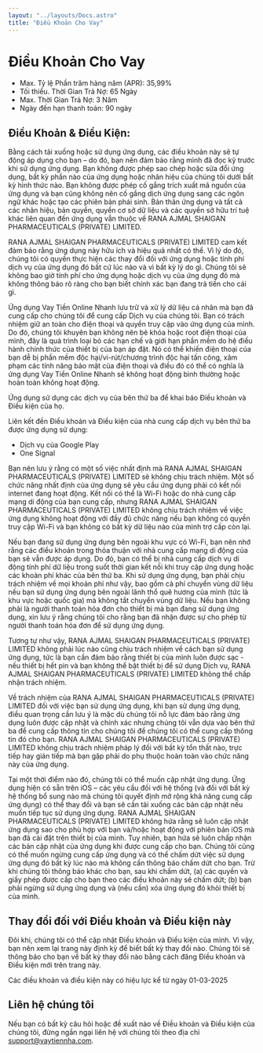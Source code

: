 ```yaml
---
layout: "../layouts/Docs.astro"
title: "Điều Khoản Cho Vay"
---
```


# Điều Khoản Cho Vay

- Max. Tỷ lệ Phần trăm hàng năm (APR): 35,99%
- Tối thiểu. Thời Gian Trả Nợ: 65 Ngày
- Max. Thời Gian Trả Nợ: 3 Năm
- Ngày đến hạn thanh toán: 90 ngày

## Điều Khoản & Điều Kiện:

Bằng cách tải xuống hoặc sử dụng ứng dụng, các điều khoản này sẽ tự động áp dụng cho bạn – do đó, bạn nên đảm bảo rằng mình đã đọc kỹ trước khi sử dụng ứng dụng. Bạn không được phép sao chép hoặc sửa đổi ứng dụng, bất kỳ phần nào của ứng dụng hoặc nhãn hiệu của chúng tôi dưới bất kỳ hình thức nào. Bạn không được phép cố gắng trích xuất mã nguồn của ứng dụng và bạn cũng không nên cố gắng dịch ứng dụng sang các ngôn ngữ khác hoặc tạo các phiên bản phái sinh. Bản thân ứng dụng và tất cả các nhãn hiệu, bản quyền, quyền cơ sở dữ liệu và các quyền sở hữu trí tuệ khác liên quan đến ứng dụng vẫn thuộc về RANA AJMAL SHAIGAN PHARMACEUTICALS (PRIVATE) LIMITED.

RANA AJMAL SHAIGAN PHARMACEUTICALS (PRIVATE) LIMITED cam kết đảm bảo rằng ứng dụng này hữu ích và hiệu quả nhất có thể. Vì lý do đó, chúng tôi có quyền thực hiện các thay đổi đối với ứng dụng hoặc tính phí dịch vụ của ứng dụng đó bất cứ lúc nào và vì bất kỳ lý do gì. Chúng tôi sẽ không bao giờ tính phí cho ứng dụng hoặc dịch vụ của ứng dụng đó mà không thông báo rõ ràng cho bạn biết chính xác bạn đang trả tiền cho cái gì.

Ứng dụng Vay Tiền Online Nhanh lưu trữ và xử lý dữ liệu cá nhân mà bạn đã cung cấp cho chúng tôi để cung cấp Dịch vụ của chúng tôi. Bạn có trách nhiệm giữ an toàn cho điện thoại và quyền truy cập vào ứng dụng của mình. Do đó, chúng tôi khuyên bạn không nên bẻ khóa hoặc root điện thoại của mình, đây là quá trình loại bỏ các hạn chế và giới hạn phần mềm do hệ điều hành chính thức của thiết bị của bạn áp đặt. Nó có thể khiến điện thoại của bạn dễ bị phần mềm độc hại/vi-rút/chương trình độc hại tấn công, xâm phạm các tính năng bảo mật của điện thoại và điều đó có thể có nghĩa là ứng dụng Vay Tiền Online Nhanh sẽ không hoạt động bình thường hoặc hoàn toàn không hoạt động.

Ứng dụng sử dụng các dịch vụ của bên thứ ba để khai báo Điều khoản và Điều kiện của họ.

Liên kết đến Điều khoản và Điều kiện của nhà cung cấp dịch vụ bên thứ ba được ứng dụng sử dụng:
- Dịch vụ của Google Play
- One Signal

Bạn nên lưu ý rằng có một số việc nhất định mà RANA AJMAL SHAIGAN PHARMACEUTICALS (PRIVATE) LIMITED sẽ không chịu trách nhiệm. Một số chức năng nhất định của ứng dụng sẽ yêu cầu ứng dụng phải có kết nối internet đang hoạt động. Kết nối có thể là Wi-Fi hoặc do nhà cung cấp mạng di động của bạn cung cấp, nhưng RANA AJMAL SHAIGAN PHARMACEUTICALS (PRIVATE) LIMITED không chịu trách nhiệm về việc ứng dụng không hoạt động với đầy đủ chức năng nếu bạn không có quyền truy cập Wi-Fi và bạn không có bất kỳ dữ liệu nào của mình trợ cấp còn lại.

Nếu bạn đang sử dụng ứng dụng bên ngoài khu vực có Wi-Fi, bạn nên nhớ rằng các điều khoản trong thỏa thuận với nhà cung cấp mạng di động của bạn sẽ vẫn được áp dụng. Do đó, bạn có thể bị nhà cung cấp dịch vụ di động tính phí dữ liệu trong suốt thời gian kết nối khi truy cập ứng dụng hoặc các khoản phí khác của bên thứ ba. Khi sử dụng ứng dụng, bạn phải chịu trách nhiệm về mọi khoản phí như vậy, bao gồm cả phí chuyển vùng dữ liệu nếu bạn sử dụng ứng dụng bên ngoài lãnh thổ quê hương của mình (tức là khu vực hoặc quốc gia) mà không tắt chuyển vùng dữ liệu. Nếu bạn không phải là người thanh toán hóa đơn cho thiết bị mà bạn đang sử dụng ứng dụng, xin lưu ý rằng chúng tôi cho rằng bạn đã nhận được sự cho phép từ người thanh toán hóa đơn để sử dụng ứng dụng.

Tương tự như vậy, RANA AJMAL SHAIGAN PHARMACEUTICALS (PRIVATE) LIMITED không phải lúc nào cũng chịu trách nhiệm về cách bạn sử dụng ứng dụng, tức là bạn cần đảm bảo rằng thiết bị của mình luôn được sạc - nếu thiết bị hết pin và bạn không thể bật thiết bị để sử dụng Dịch vụ, RANA AJMAL SHAIGAN PHARMACEUTICALS (PRIVATE) LIMITED không thể chấp nhận trách nhiệm.

Về trách nhiệm của RANA AJMAL SHAIGAN PHARMACEUTICALS (PRIVATE) LIMITED đối với việc bạn sử dụng ứng dụng, khi bạn sử dụng ứng dụng, điều quan trọng cần lưu ý là mặc dù chúng tôi nỗ lực đảm bảo rằng ứng dụng luôn được cập nhật và chính xác nhưng chúng tôi vẫn dựa vào bên thứ ba để cung cấp thông tin cho chúng tôi để chúng tôi có thể cung cấp thông tin đó cho bạn. RANA AJMAL SHAIGAN PHARMACEUTICALS (PRIVATE) LIMITED không chịu trách nhiệm pháp lý đối với bất kỳ tổn thất nào, trực tiếp hay gián tiếp mà bạn gặp phải do phụ thuộc hoàn toàn vào chức năng này của ứng dụng.

Tại một thời điểm nào đó, chúng tôi có thể muốn cập nhật ứng dụng. Ứng dụng hiện có sẵn trên iOS – các yêu cầu đối với hệ thống (và đối với bất kỳ hệ thống bổ sung nào mà chúng tôi quyết định mở rộng khả năng cung cấp ứng dụng) có thể thay đổi và bạn sẽ cần tải xuống các bản cập nhật nếu muốn tiếp tục sử dụng ứng dụng. RANA AJMAL SHAIGAN PHARMACEUTICALS (PRIVATE) LIMITED không hứa rằng sẽ luôn cập nhật ứng dụng sao cho phù hợp với bạn và/hoặc hoạt động với phiên bản iOS mà bạn đã cài đặt trên thiết bị của mình. Tuy nhiên, bạn hứa sẽ luôn chấp nhận các bản cập nhật của ứng dụng khi được cung cấp cho bạn. Chúng tôi cũng có thể muốn ngừng cung cấp ứng dụng và có thể chấm dứt việc sử dụng ứng dụng đó bất kỳ lúc nào mà không cần thông báo chấm dứt cho bạn. Trừ khi chúng tôi thông báo khác cho bạn, sau khi chấm dứt, (a) các quyền và giấy phép được cấp cho bạn theo các điều khoản này sẽ chấm dứt; (b) bạn phải ngừng sử dụng ứng dụng và (nếu cần) xóa ứng dụng đó khỏi thiết bị của mình.

## Thay đổi đối với Điều khoản và Điều kiện này

Đôi khi, chúng tôi có thể cập nhật Điều khoản và Điều kiện của mình. Vì vậy, bạn nên xem lại trang này định kỳ để biết bất kỳ thay đổi nào. Chúng tôi sẽ thông báo cho bạn về bất kỳ thay đổi nào bằng cách đăng Điều khoản và Điều kiện mới trên trang này.

Các điều khoản và điều kiện này có hiệu lực kể từ ngày 01-03-2025

## Liên hệ chúng tôi

Nếu bạn có bất kỳ câu hỏi hoặc đề xuất nào về Điều khoản và Điều kiện của chúng tôi, đừng ngần ngại liên hệ với chúng tôi theo địa chỉ support@vaytiennha.com.
